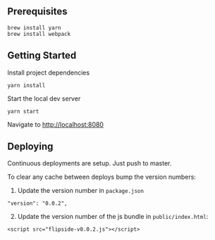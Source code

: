 ## Prerequisites

```
brew install yarn
brew install webpack
```

## Getting Started

Install project dependencies

```
yarn install
```

Start the local dev server

```
yarn start
```

Navigate to [http://localhost:8080](http://localhost:8080)

## Deploying

Continuous deployments are setup. Just push to master.

To clear any cache between deploys bump the version numbers:

1. Update the version number in `package.json`

```
"version": "0.0.2",
```

2. Update the version number of the js bundle in `public/index.html`:

```
<script src="flipside-v0.0.2.js"></script>
```
